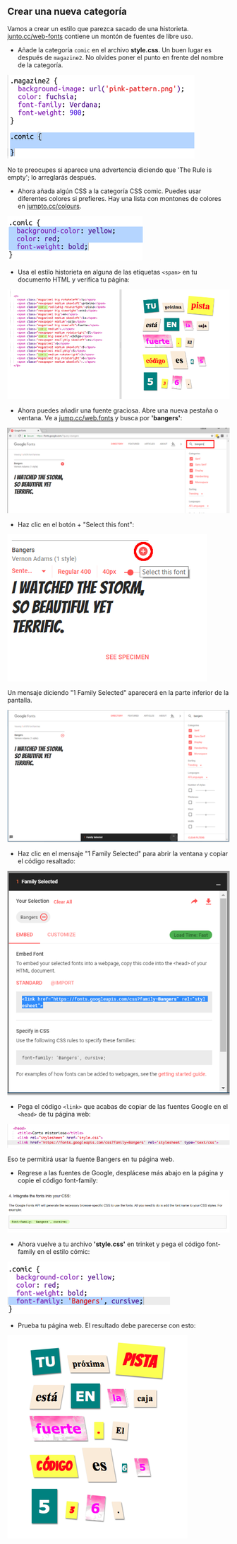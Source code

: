 ## Crear una nueva categoría

Vamos a crear un estilo que parezca sacado de una historieta. <a href="http://jumpto.cc/web-fonts" target="_blank">junto.cc/web-fonts</a> contiene un montón de fuentes de libre uso.

+ Añade la categoría `comic` en el archivo **style.css**. Un buen lugar es después de `magazine2`. No olvides poner el punto en frente del nombre de la categoría. 

![captura de pantalla](images/letter-comic1.png)

No te preocupes si aparece una advertencia diciendo que 'The Rule is empty'; lo arreglarás después.

+ Ahora añada algún CSS a la categoría CSS comic. Puedes usar diferentes colores si prefieres. Hay una lista con montones de colores en <a href="http://jumpto.cc/colours" target="_blank">jumpto.cc/colours</a>.

![captura de pantalla](images/letter-comic2.png)

+ Usa el estilo historieta en alguna de las etiquetas `<span>` en tu documento HTML y verifica tu página:

![screenshot](images/letter-comic-output.png)

+ Ahora puedes añadir una fuente graciosa. Abre una nueva pestaña o ventana. Ve a <a href="http://jumpto.cc/web-fonts" target="_blank">jump.cc/web.fonts</a> y busca por **'bangers'**:

![captura de pantalla](images/letter-gfonts-1-annotated.png)

+ Haz clic en el botón + "Select this font":

![captura de pantalla](images/letter-gfonts-2-annotated.png)

Un mensaje diciendo "1 Family Selected" aparecerá en la parte inferior de la pantalla.

![captura de pantalla](images/letter-gfonts-3.png)

+ Haz clic en el mensaje "1 Family Selected" para abrir la ventana y copiar el código resaltado:

![screenshot](images/letter-gfonts-4.png)

+ Pega el código `<link>` que acabas de copiar de las fuentes Google en el `<head>` de tu página web:

![captura de pantalla](images/letter-fonts-head.png)

Eso te permitirá usar la fuente Bangers en tu página web.

+ Regrese a las fuentes de Google, desplácese más abajo en la página y copie el código font-family:

![captura de pantalla](images/letter-fonts-bangers.png)

+ Ahora vuelve a tu archivo **'style.css'** en trinket y pega el código font-family en el estilo cómic:

![captura de pantalla](images/letter-fonts-comic.png)

+ Prueba tu página web. El resultado debe parecerse con esto: 

![captura de pantalla](images/letter-fonts-output.png)